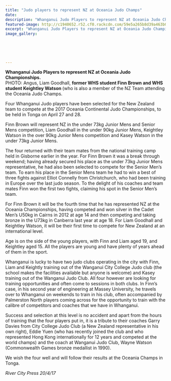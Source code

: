 ```yaml
---
title: "Judo players to represent NZ at Oceania Judo Champs"
date: 
description: "Whanganui Judo Players to represent NZ at Oceania Judo Champs on 27/28 April 2017. Angus, Liam Goodhall, ex WHS student Finn Brown & WHS student Keightley Watson..."
featured-image: http://c1940652.r52.cf0.rackcdn.com/59e5a265b8d39a463b0003d6/goodUntitled-1.jpg
excerpt: "Whanganui Judo Players to represent NZ at Oceania Judo Championships to be held in Tonga on April 27 and 28. Angus, Liam Goodhall, former WHS student Finn Brown and WHS student Keightley Watson."
image_gallery:
    
    
    
    
    
---
```


<p><strong>Whanganui Judo Players to represent NZ at Oceania Judo Championships.</strong><br />PHOTO: <span>Angus, Liam Goodhall, <strong>former WHS student Finn Brown and WHS student Keightley Watson&nbsp;</strong></span>(who is also a member of the NZ Team attending the Oceania Judo Champs.</p>
<p>Four Whanganui Judo players have been selected for the New Zealand team to compete at the 2017 Oceania Continental Judo Championships, to be held in Tonga on April 27 and 28.</p>
<p>Finn Brown will represent NZ in the under 73kg Junior Mens and Senior Mens competition, Liam Goodhall in the under 90kg Junior Mens, Keightley Watson in the over 90kg Junior Mens competition and Kasey Watson in the under 73kg Junior Mens.</p>
<p>The four returned with their team mates from the national training camp held in Gisborne earlier in the year. For Finn Brown it was a break through weekend; having already secured his place as the under 73kg Junior Mens representative, he had also been selected to compete for the Senior Men&rsquo;s team. To earn his place in the Senior Mens team he had to win a best of three fights against Elliot Connelly from Christchurch, who had been training in Europe over the last judo season. To the delight of his coaches and team mates Finn won the first two fights, claiming his spot in the Senior Men&rsquo;s team.</p>
<p>For Finn Brown it will be the fourth time that he has represented NZ at the Oceania Championships, having competed and won silver in the Cadet Men&rsquo;s U50kg in Cairns in 2012 at age 14 and then competing and taking bronze in the U73kg in Canberra last year at age 18. For Liam Goodhall and Keightley Watson, it will be their first time to compete for New Zealand at an international level.</p>
<p>Age is on the side of the young players, with Finn and Liam aged 19, and Keightley aged 15. All the players are young and have plenty of years ahead of them in the sport.</p>
<p>Whanganui is lucky to have two judo clubs operating in the city with Finn, Liam and Keightly training out of the Wanganui City College Judo club (the school makes the facilities available but anyone is welcome) and Kasey training out of the Wanganui Judo Club. All four however are looking for training opportunities and often come to sessions in both clubs. In Finn&rsquo;s case, in his second year of engineering at Massey University, he travels over to Whanganui on weekends to train in his club, often accompanied by Palmerston North players coming across for the opportunity to train with the calibre of competitors and coaches that we have in Whanganui.</p>
<p>Success and selection at this level is no accident and apart from the hours of training that the four players put in, it is a tribute to their coaches Garry Davies from City College Judo Club (a New Zealand representative in his own right), Eddie Yuen (who has recently joined the club and who represented Hong Kong internationally for 12 years and competed at the world champs) and the coach at Wanganui Judo Club, Wayne Watson (Commonwealth Games bronze medallist in 1990).</p>
<p>We wish the four well and will follow their results at the Oceania Champs in Tonga.</p>
<p><em>River City Press 20/4/17</em></p>

